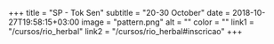 +++
title = "SP - Tok Sen"
subtitle = "20-30 October"
date = 2018-10-27T19:58:15+03:00
image = "pattern.png"
alt = ""
color = ""
link1 = "/cursos/rio_herbal"
link2 = "/cursos/rio_herbal#inscricao"
+++
